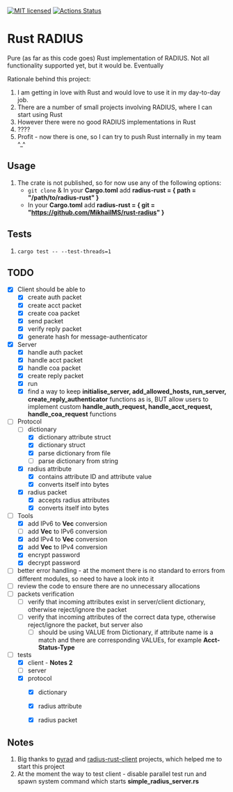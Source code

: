 [![MIT licensed][mit-badge]][mit-url]
[![Actions Status][action-badge]][action-url]

[action-badge]: https://github.com/MikhailMS/rust-radius/workflows/RustRadius/badge.svg
[action-url]:   https://github.com/MikhailMS/rust-radius/actions
[mit-badge]:    https://img.shields.io/badge/license-MIT-blue.svg
[mit-url]:      LICENSE


# Rust RADIUS 
Pure (as far as this code goes) Rust implementation of RADIUS.
Not all functionality supported yet, but it would be. Eventually

Rationale behind this project:
1. I am getting in love with Rust and would love to use it in my day-to-day job.
2. There are a number of small projects involving RADIUS, where I can start using Rust
3. However there were no good RADIUS implementations in Rust
4. ????
5. Profit - now there is one, so I can try to push Rust internally in my team ^_^


## Usage
1. The crate is not published, so for now use any of the following options:
   - `git clone` & In your **Cargo.toml** add **radius-rust = { path = "/path/to/radius-rust" }**
   - In your **Cargo.toml** add **radius-rust = { git = "https://github.com/MikhailMS/rust-radius" }**


## Tests
1. `cargo test -- --test-threads=1`


## TODO
- [x] Client should be able to
  - [x] create auth  packet
  - [x] create acct  packet
  - [x] create coa   packet
  - [x] send         packet
  - [x] verify reply packet
  - [x] generate hash for message-authenticator
- [x] Server
  - [x] handle auth packet
  - [x] handle acct packet
  - [x] handle coa  packet
  - [x] create reply packet
  - [x] run
  - [x] find a way to keep **initialise_server, add_allowed_hosts, run_server, create_reply_authenticator** functions as is, BUT allow users to implement custom **handle_auth_request, handle_acct_request, handle_coa_request** functions
- [ ] Protocol
  - [ ] dictionary
    - [x] dictionary attribute struct
    - [x] dictionary struct
    - [x] parse dictionary from file
    - [ ] parse dictionary from string
  - [x] radius attribute 
    - [x] contains attribute ID and attribute value
    - [x] converts itself into bytes
  - [x] radius packet
    - [x] accepts  radius attributes
    - [x] converts itself into bytes
- [ ] Tools
  - [x] add IPv6        to **Vec<u8>** conversion
  - [ ] add **Vec<u8>** to IPv6        conversion
  - [x] add IPv4        to **Vec<u8>** conversion
  - [x] add **Vec<u8>** to IPv4        conversion
  - [x] encrypt password
  - [x] decrypt password
- [ ] better error handling - at the moment there is no standard to errors from different modules, so need to have a look into it
- [ ] review the code to ensure there are no unnecessary allocations
- [ ] packets verification
  - [ ] verify that incoming attributes exist in server/client dictionary, otherwise reject/ignore the packet
  - [ ] verify that incoming attributes of the correct data type,          otherwise reject/ignore the packet, but server also
    - [ ] should be using VALUE from Dictionary, if attribute name is a match and there are corresponding VALUEs, for example **Acct-Status-Type**
- [ ] tests
  - [x] client - **Notes 2**
  - [ ] server
  - [x] protocol
    - [x] dictionary
    - [x] radius attribute
    - [x] radius packet


## Notes
1. Big thanks to [pyrad](https://github.com/pyradius/pyrad) and [radius-rust-client](https://github.com/athonet-open/rust-radius-client) projects, which helped me to start this project
2. At the moment the way to test client - disable parallel test run and spawn system command which starts **simple_radius_server.rs**
